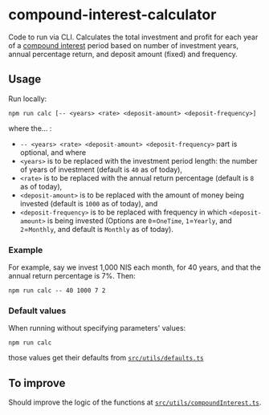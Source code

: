# compound-interest-calculator

Code to run via CLI. Calculates the total investment and profit for each year of a
[compound interest](https://en.wikipedia.org/wiki/Compound_interest)
period based on number of investment years, annual percentage return, and deposit amount (fixed) and frequency.

## Usage

Run locally:

```
npm run calc [-- <years> <rate> <deposit-amount> <deposit-frequency>]
```

where the... :

- `-- <years> <rate> <deposit-amount> <deposit-frequency>` part is optional, and where
- `<years>` is to be replaced with the investment period length: the number of years of investment (default is `40` as of today),
- `<rate>` is to be replaced with the annual return percentage (default is `8` as of today),
- `<deposit-amount>` is to be replaced with the amount of money being invested (default is `1000` as of today), and
- `<deposit-frequency>` is to be replaced with frequency in which `<deposit-amount>` is being invested (Options are `0`=`OneTime`, `1`=`Yearly`, and `2`=`Monthly`, and default is `Monthly` as of today).

### Example

For example, say we invest 1,000 NIS each month, for 40 years, and that the annual return percentage is 7%. Then:

```
npm run calc -- 40 1000 7 2
```

### Default values

When running without specifying parameters' values:

```
npm run calc
```

those values get their defaults from [`src/utils/defaults.ts`](src/utils/defaults.ts)

## To improve

Should improve the logic of the functions at [`src/utils/compoundInterest.ts`](src/utils/compoundInterest.ts).
